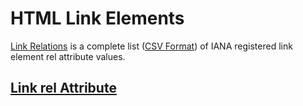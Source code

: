 # <link /> HTML Link Elements  

[Link Relations](https://www.iana.org/assignments/link-relations/link-relations.xhtml) is a complete list ([CSV Format](https://www.iana.org/assignments/link-relations/link-relations-1.csv)) of IANA registered link element rel attribute values.  


## [Link rel Attribute](link-rel-attribute.md)  